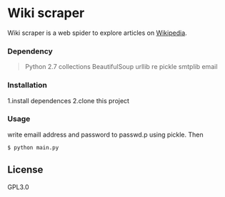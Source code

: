 # Wiki scraper

Wiki scraper is a web spider to explore articles on [Wikipedia](https://www.wikipedia.org/).

### Dependency
> Python 2.7
> collections
> BeautifulSoup
> urllib
> re
> pickle
> smtplib
> email
>


### Installation
1.install dependences
2.clone this project
### Usage
write emaill address and password to passwd.p using pickle.
Then
```sh
$ python main.py
```

License
----

GPL3.0
